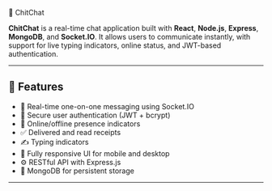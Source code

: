 💬 ChitChat

**ChitChat** is a real-time chat application built with **React**, **Node.js**, **Express**, **MongoDB**, and **Socket.IO**. It allows users to communicate instantly, with support for live typing indicators, online status, and JWT-based authentication.

---

## 🚀 Features

- 🔁 Real-time one-on-one messaging using Socket.IO
- 🔐 Secure user authentication (JWT + bcrypt)
- 👥 Online/offline presence indicators
- ✅ Delivered and read receipts
- ✍️ Typing indicators
- 📱 Fully responsive UI for mobile and desktop
- ⚙️ RESTful API with Express.js
- 💾 MongoDB for persistent storage

---

